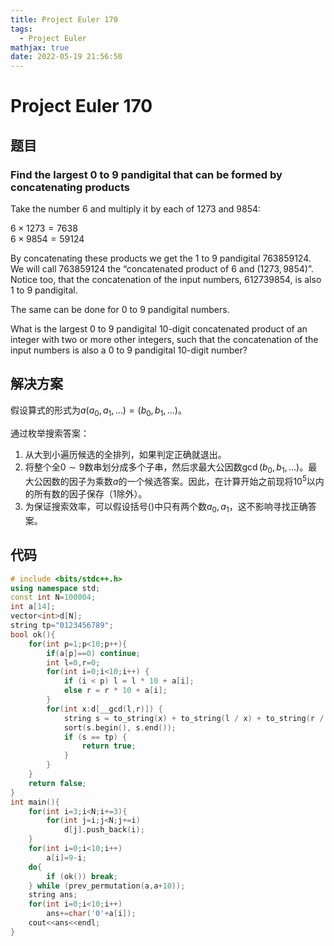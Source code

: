```yaml
---
title: Project Euler 170
tags:
  - Project Euler
mathjax: true
date: 2022-05-19 21:56:50
---
```


<escape><!-- more --></escape>

# Project Euler 170

## 题目

### Find the largest 0 to 9 pandigital that can be formed by concatenating products

Take the number $6$ and multiply it by each of $1273$ and $9854$:

$6 × 1273 =  7638$<br>
$6 × 9854 = 59124$

By concatenating these products we get the $1$ to $9$ pandigital $763859124$. We will call $763859124$ the “concatenated product of $6$ and $(1273,9854)$”. Notice too, that the concatenation of the input numbers, $612739854$, is also $1$ to $9$ pandigital.

The same can be done for $0$ to $9$ pandigital numbers.

What is the largest $0$ to $9$ pandigital $10$-digit concatenated product of an integer with two or more other integers, such that the concatenation of the input numbers is also a $0$ to $9$ pandigital 10-digit number?

## 解决方案

假设算式的形式为$a(a_0,a_1,\dots)=(b_0,b_1,\dots)$。

通过枚举搜索答案：

1. 从大到小遍历候选的全排列，如果判定正确就退出。
2. 将整个全$0\sim 9$数串划分成多个子串，然后求最大公因数$\gcd(b_0,b_1,\dots)$。最大公因数的因子为乘数$a$的一个候选答案。因此，在计算开始之前现将$10^5$以内的所有数的因子保存（$1$除外）。
3. 为保证搜索效率，可以假设括号$()$中只有两个数$a_0,a_1$，这不影响寻找正确答案。

## 代码

```C++
# include <bits/stdc++.h>
using namespace std;
const int N=100004;
int a[14];
vector<int>d[N];
string tp="0123456789";
bool ok(){
    for(int p=1;p<10;p++){
        if(a[p]==0) continue;
        int l=0,r=0;
        for(int i=0;i<10;i++) {
            if (i < p) l = l * 10 + a[i];
            else r = r * 10 + a[i];
        }
        for(int x:d[__gcd(l,r)]) {
            string s = to_string(x) + to_string(l / x) + to_string(r / x);
            sort(s.begin(), s.end());
            if (s == tp) {
                return true;
            }
        }
    }
    return false;
}
int main(){
    for(int i=3;i<N;i+=3){
        for(int j=i;j<N;j+=i)
            d[j].push_back(i);
    }
    for(int i=0;i<10;i++)
        a[i]=9-i;
    do{
        if (ok()) break;
    } while (prev_permutation(a,a+10));
    string ans;
    for(int i=0;i<10;i++)
        ans+=char('0'+a[i]);
    cout<<ans<<endl;
}
```
